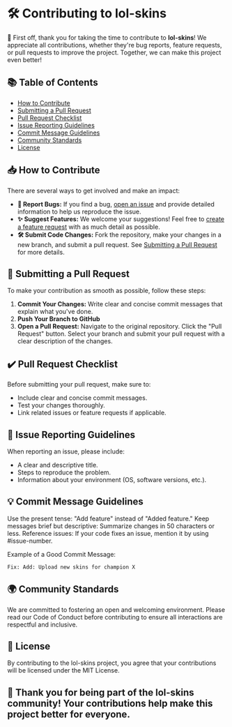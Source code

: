 # 🛠️ Contributing to lol-skins

🎉 First off, thank you for taking the time to contribute to **lol-skins**! We appreciate all contributions, whether they're bug reports, feature requests, or pull requests to improve the project. Together, we can make this project even better!

## 📚 Table of Contents
- [How to Contribute](#-how-to-contribute)
- [Submitting a Pull Request](#-submitting-a-pull-request)
- [Pull Request Checklist](#pull-request-checklist)
- [Issue Reporting Guidelines](#issue-reporting-guidelines)
- [Commit Message Guidelines](#commit-message-guidelines)
- [Community Standards](#community-standards)
- [License](#license)

## 📥 How to Contribute

There are several ways to get involved and make an impact:
- **🐛 Report Bugs:** If you find a bug, [open an issue](https://github.com/Ahtisham2268/lol-skins/issues) and provide detailed information to help us reproduce the issue.
- **✨ Suggest Features:** We welcome your suggestions! Feel free to [create a feature request](https://github.com/Ahtisham2268/lol-skins/issues) with as much detail as possible.
- **🛠️ Submit Code Changes:** Fork the repository, make your changes in a new branch, and submit a pull request. See [Submitting a Pull Request](#-submitting-a-pull-request) for more details.

## 🔄 Submitting a Pull Request

To make your contribution as smooth as possible, follow these steps:

1. **Commit Your Changes:** Write clear and concise commit messages that explain what you've done.
2. **Push Your Branch to GitHub**
3. **Open a Pull Request:** Navigate to the original repository. Click the "Pull Request" button. Select your branch and submit your pull request with a clear description of the changes.

## ✔️ Pull Request Checklist

Before submitting your pull request, make sure to:

- Include clear and concise commit messages.
- Test your changes thoroughly.
- Link related issues or feature requests if applicable.

## 🐞 Issue Reporting Guidelines

When reporting an issue, please include:

- A clear and descriptive title.
- Steps to reproduce the problem.
- Information about your environment (OS, software versions, etc.).

## 💡 Commit Message Guidelines

Use the present tense: "Add feature" instead of "Added feature."
Keep messages brief but descriptive: Summarize changes in 50 characters or less.
Reference issues: If your code fixes an issue, mention it by using #issue-number.

Example of a Good Commit Message:

```
Fix: Add: Upload new skins for champion X
```

## 🌍 Community Standards

We are committed to fostering an open and welcoming environment. Please read our Code of Conduct before contributing to ensure all interactions are respectful and inclusive.

## 📜 License

By contributing to the lol-skins project, you agree that your contributions will be licensed under the MIT License.

## 💖 Thank you for being part of the lol-skins community! Your contributions help make this project better for everyone.
